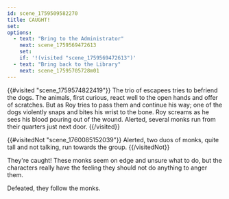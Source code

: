 ```yaml
---
id: scene_1759509582270
title: CAUGHT!
set:
options:
  - text: "Bring to the Administrator"
    next: scene_1759569472613
    set:
    if: '!(visited "scene_1759569472613")'
  - text: "Bring back to the Library"
    next: scene_17595705728m01
---
```



{{#visited "scene_1759574822419"}}
  The trio of escapees tries to befriend the dogs. The animals, first curious, react well to the open hands and offer of scratches. But as Roy tries to pass them and continue his way; one of the dogs violently snaps and bites his wrist to the bone. Roy screams as he sees his blood pouring out of the wound. Alerted, several monks run from their quarters just next door. 
{{/visited}}

{{#visitedNot "scene_1760085152039"}}
Alerted, two duos of monks, quite tall and not talking, run towards the group.
{{/visitedNot}}

They're caught! These monks seem on edge and unsure what to do, but the characters really have the feeling they should not do anything to anger them. 

Defeated, they follow the monks.